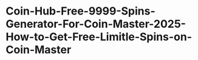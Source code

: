 # Coin-Hub-Free-9999-Spins-Generator-For-Coin-Master-2025-How-to-Get-Free-Limitle-Spins-on-Coin-Master
